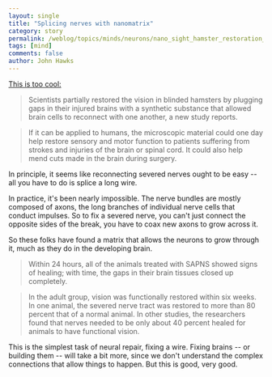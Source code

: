 ```yaml
---
layout: single 
title: "Splicing nerves with nanomatrix" 
category: story
permalink: /weblog/topics/minds/neurons/nano_sight_hamster_restoration_2006.html
tags: [mind] 
comments: false 
author: John Hawks 
---
```



<p>
<a href="http://www.msnbc.msn.com/id/11812319/">This is too cool:</a>

<blockquote>Scientists partially restored the vision in blinded hamsters by plugging gaps in their injured brains with a synthetic substance that allowed brain cells to reconnect with one another, a new study reports.</blockquote>

<blockquote>If it can be applied to humans, the microscopic material could one day help restore sensory and motor function to patients suffering from strokes and injuries of the brain or spinal cord. It could also help mend cuts made in the brain during surgery.</blockquote>

<p>
In principle, it seems like reconnecting severed nerves ought to be easy -- all you have to do is splice a long wire. 
</p>

<p>
In practice, it's been nearly impossible. The nerve bundles are mostly composed of axons, the long branches of individual nerve cells that conduct impulses. So to fix a severed nerve, you can't just connect the opposite sides of the break, you have to coax new axons to grow across it. 
</p>

<p>
So these folks have found a matrix that allows the neurons to grow through it, much as they do in the developing brain. 
</p>

<blockquote>Within 24 hours, all of the animals treated with SAPNS showed signs of healing; with time, the gaps in their brain tissues closed up completely.</blockquote>

<blockquote>In the adult group, vision was functionally restored within six weeks. In one animal, the severed nerve tract was restored to more than 80 percent that of a normal animal. In other studies, the researchers found that nerves needed to be only about 40 percent healed for animals to have functional vision. </blockquote>

<p>
This is the simplest task of neural repair, fixing a wire. Fixing brains -- or building them -- will take a bit more, since we don't understand the complex connections that allow things to happen. But this is good, very good. 
</p>

